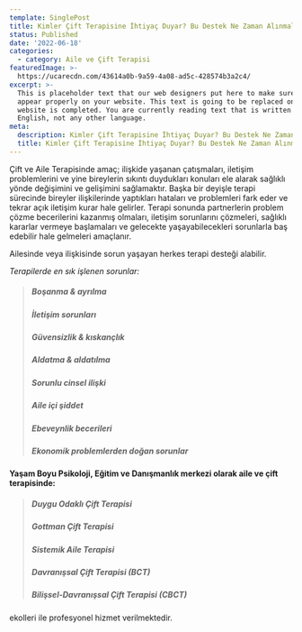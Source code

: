 ```yaml
---
template: SinglePost
title: Kimler Çift Terapisine İhtiyaç Duyar? Bu Destek Ne Zaman Alınmalıdır?
status: Published
date: '2022-06-18'
categories:
  - category: Aile ve Çift Terapisi
featuredImage: >-
  https://ucarecdn.com/43614a0b-9a59-4a08-ad5c-428574b3a2c4/
excerpt: >-
  This is placeholder text that our web designers put here to make sure words
  appear properly on your website. This text is going to be replaced once the
  website is completed. You are currently reading text that is written in
  English, not any other language.
meta:
  description: Kimler Çift Terapisine İhtiyaç Duyar? Bu Destek Ne Zaman Alınmalıdır?
  title: Kimler Çift Terapisine İhtiyaç Duyar? Bu Destek Ne Zaman Alınmalıdır?
---
```


Çift ve Aile Terapisinde amaç; ilişkide yaşanan çatışmaları, iletişim problemlerini ve yine bireylerin sıkıntı duydukları konuları ele alarak sağlıklı yönde değişimini ve gelişimini sağlamaktır. Başka bir deyişle terapi sürecinde bireyler ilişkilerinde yaptıkları hataları ve problemleri fark eder ve tekrar açık iletişim kurar hale gelirler. Terapi sonunda partnerlerin problem çözme becerilerini kazanmış olmaları, iletişim sorunlarını çözmeleri, sağlıklı kararlar vermeye başlamaları ve gelecekte yaşayabilecekleri sorunlarla baş edebilir hale gelmeleri amaçlanır.

Ailesinde veya ilişkisinde sorun yaşayan herkes terapi desteği alabilir. 

*Terapilerde en sık işlenen sorunlar:*

> ##### Boşanma & ayrılma
> ##### İletişim sorunları
> ##### Güvensizlik & kıskançlık
> ##### Aldatma & aldatılma
> ##### Sorunlu cinsel ilişki
> ##### Aile içi şiddet
> ##### Ebeveynlik becerileri
> ##### Ekonomik problemlerden doğan sorunlar


**Yaşam Boyu Psikoloji, Eğitim ve Danışmanlık merkezi olarak aile ve çift terapisinde:**
> ##### Duygu Odaklı Çift Terapisi
> ##### Gottman Çift Terapisi
> ##### Sistemik Aile Terapisi
> ##### Davranışsal Çift Terapisi (BCT)
> ##### Bilişsel-Davranışsal Çift Terapisi (CBCT) 

ekolleri ile profesyonel hizmet verilmektedir.